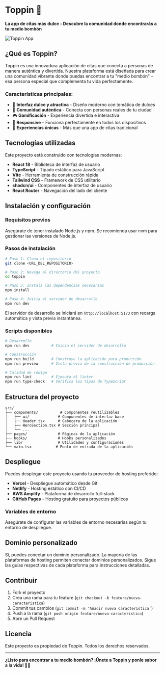 
# Toppin 🍭

**La app de citas más dulce - Descubre la comunidad donde encontrarás a tu medio bombón**

![Toppin App](https://images.unsplash.com/photo-1498050108023-c5249f4df085?w=800&h=400&fit=crop&auto=format)

## ¿Qué es Toppin?

Toppin es una innovadora aplicación de citas que conecta a personas de manera auténtica y divertida. Nuestra plataforma está diseñada para crear una comunidad vibrante donde puedas encontrar a tu "medio bombón" - esa persona especial que complementa tu vida perfectamente.

### Características principales:

- 🍬 **Interfaz dulce y atractiva** - Diseño moderno con temática de dulces
- 💝 **Comunidad auténtica** - Conecta con personas reales de tu ciudad
- 🎮 **Gamificación** - Experiencia divertida e interactiva
- 📱 **Responsive** - Funciona perfectamente en todos los dispositivos
- 🌟 **Experiencias únicas** - Más que una app de citas tradicional

## Tecnologías utilizadas

Este proyecto está construido con tecnologías modernas:

- **React 18** - Biblioteca de interfaz de usuario
- **TypeScript** - Tipado estático para JavaScript
- **Vite** - Herramienta de construcción rápida
- **Tailwind CSS** - Framework de CSS utilitario
- **shadcn/ui** - Componentes de interfaz de usuario
- **React Router** - Navegación del lado del cliente

## Instalación y configuración

### Requisitos previos

Asegúrate de tener instalado Node.js y npm. Se recomienda usar nvm para gestionar las versiones de Node.js.

### Pasos de instalación

```bash
# Paso 1: Clona el repositorio
git clone <URL_DEL_REPOSITORIO>

# Paso 2: Navega al directorio del proyecto
cd toppin

# Paso 3: Instala las dependencias necesarias
npm install

# Paso 4: Inicia el servidor de desarrollo
npm run dev
```

El servidor de desarrollo se iniciará en `http://localhost:5173` con recarga automática y vista previa instantánea.

### Scripts disponibles

```bash
# Desarrollo
npm run dev          # Inicia el servidor de desarrollo

# Construcción
npm run build        # Construye la aplicación para producción
npm run preview      # Vista previa de la construcción de producción

# Calidad de código
npm run lint         # Ejecuta el linter
npm run type-check   # Verifica los tipos de TypeScript
```

## Estructura del proyecto

```
src/
├── components/          # Componentes reutilizables
│   ├── ui/             # Componentes de interfaz base
│   ├── Header.tsx      # Cabecera de la aplicación
│   ├── HeroSection.tsx # Sección principal
│   └── ...
├── pages/              # Páginas de la aplicación
├── hooks/              # Hooks personalizados
├── lib/                # Utilidades y configuraciones
└── main.tsx           # Punto de entrada de la aplicación
```

## Despliegue

Puedes desplegar este proyecto usando tu proveedor de hosting preferido:

- **Vercel** - Despliegue automático desde Git
- **Netlify** - Hosting estático con CI/CD
- **AWS Amplify** - Plataforma de desarrollo full-stack
- **GitHub Pages** - Hosting gratuito para proyectos públicos

### Variables de entorno

Asegúrate de configurar las variables de entorno necesarias según tu entorno de despliegue.

## Dominio personalizado

Sí, puedes conectar un dominio personalizado. La mayoría de las plataformas de hosting permiten conectar dominios personalizados. Sigue las guías respectivas de cada plataforma para instrucciones detalladas.

## Contribuir

1. Fork el proyecto
2. Crea una rama para tu feature (`git checkout -b feature/nueva-caracteristica`)
3. Commit tus cambios (`git commit -m 'Añadir nueva característica'`)
4. Push a la rama (`git push origin feature/nueva-caracteristica`)
5. Abre un Pull Request

## Licencia

Este proyecto es propiedad de Toppin. Todos los derechos reservados.

---

**¿Listo para encontrar a tu medio bombón? ¡Únete a Toppin y ponle sabor a la vida! 🍭💕**
